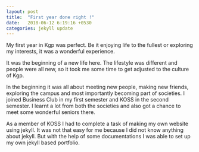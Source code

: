 ```yaml
---
layout: post
title:  "First year done right !"
date:   2018-06-12 6:19:16 +0530
categories: jekyll update
---
```

 My first year in Kgp was perfect. Be it enjoying life to the fullest or exploring my interests, it was a wonderful experience.

 It was the beginning of a new life here. The lifestyle was different and people were all new, so it took me some time to get adjusted to the culture of Kgp.
 
 In the beginning it was all about meeting new people, making new friends, exploring the campus and most importantly becoming part of societies. I joined Business Club in my first semester and KOSS in the second semester. I learnt a lot from both the societies and also got a chance to meet some wonderful seniors there.

 As a member of KOSS I had to complete a task of making my own website using jekyll. It was not that easy for me because I did not know anything about jekyll. But with the help of some documentations I was able to set up my own jekyll based portfolio.